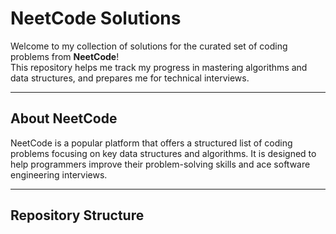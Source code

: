# NeetCode Solutions

Welcome to my collection of solutions for the curated set of coding problems from **NeetCode**!  
This repository helps me track my progress in mastering algorithms and data structures, and prepares me for technical interviews.

---

## About NeetCode

NeetCode is a popular platform that offers a structured list of coding problems focusing on key data structures and algorithms. It is designed to help programmers improve their problem-solving skills and ace software engineering interviews.

---

## Repository Structure

